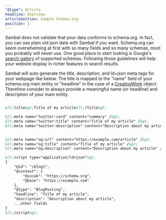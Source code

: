 ```yaml
---
"@type": Article
headline: Overview
articleSection: Sample Schema.org
position: 1
---
```


Sambal does not validate that your data conforms to schema.org.  In fact, you can use plain old json data with Sambal if you want.  Schema.org can seem overwhelming at first with so many fields and so many schemas, most you probably will never use.  One good place to start looking is Google's [search gallery](https://developers.google.com/search/docs/guides/search-gallery) of supported schemas.  Following those guidelines will help your website display in richer features in search results.

Sambal will auto generate the title, description, and ld+json meta tags for your webpage like below.  The title is mapped to the "name" field of your schema.org main entity or "headline" in the case of a [CreativeWork](https://schema.org/CreativeWork) object.  Therefore consider to always provide a meaningful name (or headline) and description of your main entity.

```html

&lt;title&gt;Title of my article&lt;/title&gt;

&lt;meta name="twitter:card" content="summary" /&gt;
&lt;meta name="twitter:title" content="Title of my article" /&gt;
&lt;meta name="twitter:description" content="Description about my article" /&gt;

    
&lt;meta name="og:url" content="https://example.com/article" /&gt;
&lt;meta name="og:title" content="Title of my article" /&gt;
&lt;meta name="og:description" content="Description about my article" /&gt;

&lt;script type="application/ld+json"&gt;
{
    "@id": "/blog1",
    "@context": {
        "@vocab": "https://schema.org",
        "@base": "https://example.com"
    },
    "@type": "BlogPosting",
    "headline": "Title of my article",
    "description": "Description about my article",
    ...other fields
}
&lt;/script&gt;
```

